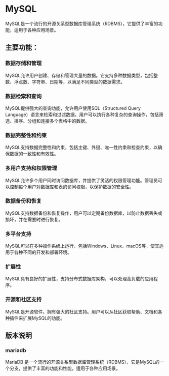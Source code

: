 # MySQL

MySQL是一个流行的开源关系型数据库管理系统（RDBMS），它提供了丰富的功能，适用于各种应用场景。

## 主要功能：

### 数据存储和管理

MySQL允许用户创建、存储和管理大量的数据。它支持多种数据类型，包括整数、浮点数、字符串、日期等，以满足不同类型的数据需求。

### 数据检索和查询

MySQL提供强大的查询功能，允许用户使用SQL（Structured Query Language）语言来检索和过滤数据。用户可以执行各种复杂的查询操作，包括筛选、排序、分组和连接多个表格中的数据。

### 数据完整性和约束

MySQL支持数据完整性和约束，包括主键、外键、唯一性约束和检查约束，以确保数据的一致性和有效性。

### 多用户支持和权限管理

MySQL允许多个用户同时访问数据库，并提供了灵活的权限管理功能。管理员可以控制每个用户对数据库和表的访问权限，以保护数据的安全性。

### 数据备份和恢复

MySQL支持数据备份和恢复操作，用户可以定期备份数据库，以防止数据丢失或损坏，并在需要时进行恢复。

### 多平台支持

MySQL可以在多种操作系统上运行，包括Windows、Linux、macOS等，使其适用于各种不同的开发和部署环境。

### 扩展性

MySQL具有良好的扩展性，支持分布式数据库架构，可以处理高负载的应用程序。

### 开源和社区支持

MySQL是开源软件，拥有强大的社区支持。用户可以从社区获取帮助、文档和各种插件来扩展MySQL的功能。

## 版本说明

### mariadb

MariaDB 是一个流行的开源关系型数据库管理系统（RDBMS），它是MySQL的一个分支，提供了丰富的功能和性能，适用于各种应用场景。

